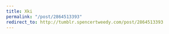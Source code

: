 ```yaml
---
title: Xki
permalink: "/post/2864513393"
redirect_to: http://tumblr.spencertweedy.com/post/2864513393
---
```


